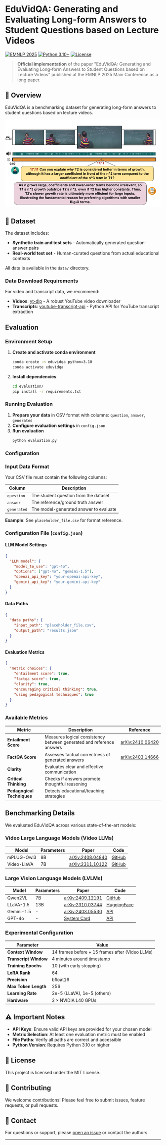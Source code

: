 # EduVidQA: Generating and Evaluating Long-form Answers to Student Questions based on Lecture Videos

[![EMNLP 2025](https://img.shields.io/badge/EMNLP-2025-blue.svg)](https://2025.emnlp.org/)
[![Python 3.10+](https://img.shields.io/badge/python-3.10+-blue.svg)](https://www.python.org/downloads/release/python-3100/)
[![License](https://img.shields.io/badge/License-MIT-green.svg)](LICENSE)

> **Official implementation** of the paper "EduVidQA: Generating and Evaluating Long-form Answers to Student Questions based on Lecture Videos" published at the EMNLP 2025 Main Conference as a long paper.

## 📖 Overview

EduVidQA is a benchmarking dataset for generating long-form answers to student questions based on lecture videos.

![image info](./assets/eduvidqa_task_diagram.png)

## 📁 Dataset

The dataset includes:
- **Synthetic train and test sets** - Automatically generated question-answer pairs
- **Real-world test set** - Human-curated questions from actual educational contexts

All data is available in the `data/` directory.

### Data Download Requirements

For video and transcript data, we recommend:
- **Videos**: [yt-dlp](https://github.com/yt-dlp/yt-dlp) - A robust YouTube video downloader
- **Transcripts**: [youtube-transcript-api](https://pypi.org/project/youtube-transcript-api/) - Python API for YouTube transcript extraction

## Evaluation

### Environment Setup

1. **Create and activate conda environment**
   ```bash
   conda create -n eduvidqa python=3.10
   conda activate eduvidqa
   ```

2. **Install dependencies**
   ```bash
   cd evaluation/
   pip install -r requirements.txt
   ```

### Running Evaluation

1. **Prepare your data** in CSV format with columns: `question`, `answer`, `generated`
2. **Configure evaluation settings** in `config.json`
3. **Run evaluation**
   ```bash
   python evaluation.py
   ```

### Configuration

### Input Data Format

Your CSV file must contain the following columns:

| Column | Description |
|--------|-------------|
| `question` | The student question from the dataset |
| `answer` | The reference/ground truth answer |
| `generated` | The model-generated answer to evaluate |

**Example**: See `placeholder_file.csv` for format reference.

### Configuration File (`config.json`)

#### LLM Model Settings
```json
{
  "LLM model": {
    "model_to_use": "gpt-4o",
    "options": ["gpt-4o", "gemini-1.5"],
    "openai_api_key": "your-openai-api-key",
    "gemini_api_key": "your-gemini-api-key"
  }
}
```

#### Data Paths
```json
{
  "data paths": {
    "input_path": "placeholder_file.csv",
    "output_path": "results.json"
  }
}
```

#### Evaluation Metrics
```json
{
  "metric choices": {
    "entailment score": true,
    "factqa score": true,
    "clarity": true,
    "encouraging critical thinking": true,
    "using pedagogical techniques": true
  }
}
```

### Available Metrics

| Metric | Description | Reference |
|--------|-------------|-----------|
| **Entailment Score** | Measures logical consistency between generated and reference answers | [arXiv:2410.06420](https://arxiv.org/abs/2410.06420) |
| **FactQA Score** | Assesses factual correctness of generated answers | [arXiv:2403.14666](https://arxiv.org/abs/2403.14666) |
| **Clarity** | Evaluates clear and effective communication |  |
| **Critical Thinking** | Checks if answers promote thoughtful reasoning |  |
| **Pedagogical Techniques** | Detects educational/teaching strategies |  |

## Benchmarking Details

We evaluated EduVidQA across various state-of-the-art models:

### Video Large Language Models (Video LLMs)
| Model | Parameters | Paper | Code |
|-------|------------|-------|------|
| mPLUG-Owl3 | 8B | [arXiv:2408.04840](https://arxiv.org/abs/2408.04840) | [GitHub](https://github.com/X-PLUG/mPLUG-Owl/tree/main/mPLUG-Owl3) |
| Video-LlaVA | 7B | [arXiv:2311.10122](https://arxiv.org/abs/2311.10122) | [GitHub](https://github.com/PKU-YuanGroup/Video-LLaVA) |

### Large Vision Language Models (LVLMs)
| Model | Parameters | Paper | Code |
|-------|------------|-------|---------|
| Qwen2VL | 7B | [arXiv:2409.12191](https://arxiv.org/abs/2409.12191) | [GitHub](https://github.com/xwjim/Qwen2-VL) |
| LLaVA-1.5 | 13B | [arXiv:2310.03744](https://arxiv.org/abs/2310.03744) | [HuggingFace](https://huggingface.co/liuhaotian/llava-v1.5-13b) |
| Gemini-1.5 | - | [arXiv:2403.05530](https://arxiv.org/abs/2403.05530) | [API](https://ai.google.dev/gemini-api/docs/quickstart) |
| GPT-4o | - | [System Card](https://arxiv.org/abs/2410.21276) | [API](https://github.com/openai/openai-python) |

### Experimental Configuration

| Parameter | Value |
|-----------|-------|
| **Context Window** | 14 frames before + 15 frames after (Video LLMs) |
| **Transcript Window** | 4 minutes around timestamp |
| **Training Epochs** | 10 (with early stopping) |
| **LoRA Rank** | 64 |
| **Precision** | bfloat16 |
| **Max Token Length** | 256 |
| **Learning Rate** | 2e-5 (LLaVA), 1e-5 (others) |
| **Hardware** | 2 × NVIDIA L40 GPUs |

## ⚠️ Important Notes

- **API Keys**: Ensure valid API keys are provided for your chosen model
- **Metric Selection**: At least one evaluation metric must be enabled
- **File Paths**: Verify all paths are correct and accessible
- **Python Version**: Requires Python 3.10 or higher


## 📜 License

This project is licensed under the MIT License.

## 🤝 Contributing

We welcome contributions! Please feel free to submit issues, feature requests, or pull requests.

## 📧 Contact

For questions or support, please [open an issue](../../issues) or contact the authors.

---
